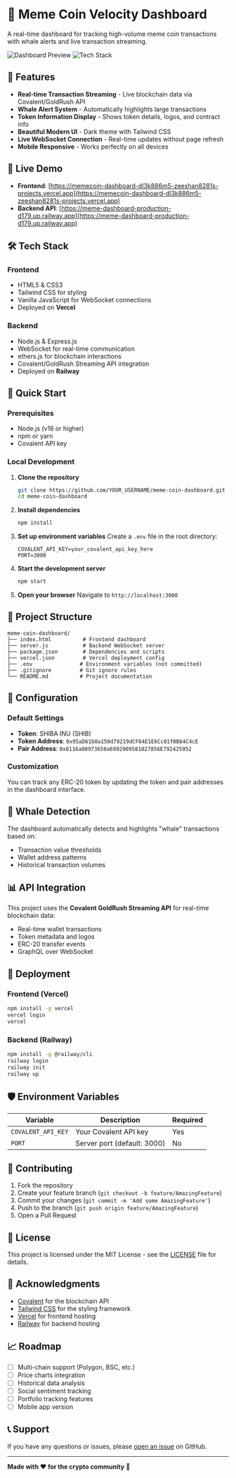 # 🚀 Meme Coin Velocity Dashboard

A real-time dashboard for tracking high-volume meme coin transactions with whale alerts and live transaction streaming.

![Dashboard Preview](https://img.shields.io/badge/Status-Live-brightgreen) ![Tech Stack](https://img.shields.io/badge/Tech-Node.js%20%7C%20Express%20%7C%20WebSocket-blue)

## 🌟 Features

- **Real-time Transaction Streaming** - Live blockchain data via Covalent/GoldRush API
- **Whale Alert System** - Automatically highlights large transactions
- **Token Information Display** - Shows token details, logos, and contract info
- **Beautiful Modern UI** - Dark theme with Tailwind CSS
- **Live WebSocket Connection** - Real-time updates without page refresh
- **Mobile Responsive** - Works perfectly on all devices

## 🎯 Live Demo

- **Frontend**: [https://memecoin-dashboard-dl3k886m5-zeeshan8281s-projects.vercel.app](https://memecoin-dashboard-dl3k886m5-zeeshan8281s-projects.vercel.app)
- **Backend API**: [https://meme-dashboard-production-d179.up.railway.app](https://meme-dashboard-production-d179.up.railway.app)

## 🛠️ Tech Stack

### Frontend
- HTML5 & CSS3
- Tailwind CSS for styling
- Vanilla JavaScript for WebSocket connections
- Deployed on **Vercel**

### Backend
- Node.js & Express.js
- WebSocket for real-time communication
- ethers.js for blockchain interactions
- Covalent/GoldRush Streaming API integration
- Deployed on **Railway**

## 🚀 Quick Start

### Prerequisites
- Node.js (v16 or higher)
- npm or yarn
- Covalent API key

### Local Development

1. **Clone the repository**
   ```bash
   git clone https://github.com/YOUR_USERNAME/meme-coin-dashboard.git
   cd meme-coin-dashboard
   ```

2. **Install dependencies**
   ```bash
   npm install
   ```

3. **Set up environment variables**
   Create a `.env` file in the root directory:
   ```env
   COVALENT_API_KEY=your_covalent_api_key_here
   PORT=3000
   ```

4. **Start the development server**
   ```bash
   npm start
   ```

5. **Open your browser**
   Navigate to `http://localhost:3000`

## 📁 Project Structure

```
meme-coin-dashboard/
├── index.html          # Frontend dashboard
├── server.js           # Backend WebSocket server
├── package.json        # Dependencies and scripts
├── vercel.json         # Vercel deployment config
├── .env               # Environment variables (not committed)
├── .gitignore         # Git ignore rules
└── README.md          # Project documentation
```

## 🔧 Configuration

### Default Settings
- **Token**: SHIBA INU (SHIB)
- **Token Address**: `0x95aD61b0a150d79219dCF64E1E6Cc01f0B64C4cE`
- **Pair Address**: `0x8116a08973650a6992909581027856E792425952`

### Customization
You can track any ERC-20 token by updating the token and pair addresses in the dashboard interface.

## 🐳 Whale Detection

The dashboard automatically detects and highlights "whale" transactions based on:
- Transaction value thresholds
- Wallet address patterns
- Historical transaction volumes

## 📊 API Integration

This project uses the **Covalent GoldRush Streaming API** for real-time blockchain data:
- Real-time wallet transactions
- Token metadata and logos
- ERC-20 transfer events
- GraphQL over WebSocket

## 🚀 Deployment

### Frontend (Vercel)
```bash
npm install -g vercel
vercel login
vercel
```

### Backend (Railway)
```bash
npm install -g @railway/cli
railway login
railway init
railway up
```

## 🛡️ Environment Variables

| Variable | Description | Required |
|----------|-------------|----------|
| `COVALENT_API_KEY` | Your Covalent API key | Yes |
| `PORT` | Server port (default: 3000) | No |

## 🤝 Contributing

1. Fork the repository
2. Create your feature branch (`git checkout -b feature/AmazingFeature`)
3. Commit your changes (`git commit -m 'Add some AmazingFeature'`)
4. Push to the branch (`git push origin feature/AmazingFeature`)
5. Open a Pull Request

## 📝 License

This project is licensed under the MIT License - see the [LICENSE](LICENSE) file for details.

## 🙏 Acknowledgments

- [Covalent](https://www.covalenthq.com/) for the blockchain API
- [Tailwind CSS](https://tailwindcss.com/) for the styling framework
- [Vercel](https://vercel.com/) for frontend hosting
- [Railway](https://railway.app/) for backend hosting

## 📈 Roadmap

- [ ] Multi-chain support (Polygon, BSC, etc.)
- [ ] Price charts integration
- [ ] Historical data analysis
- [ ] Social sentiment tracking
- [ ] Portfolio tracking features
- [ ] Mobile app version

## 📞 Support

If you have any questions or issues, please [open an issue](https://github.com/YOUR_USERNAME/meme-coin-dashboard/issues) on GitHub.

---

**Made with ❤️ for the crypto community** 🌙
